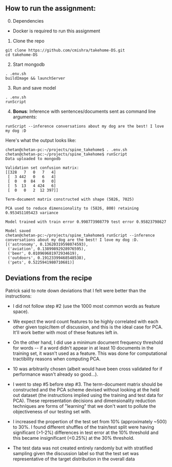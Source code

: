 ## How to run the assignment:

0. Dependencies

* Docker is required to run this assignment

1. Clone the repo

```
git clone https://github.com/cmishra/takehome-DS.git
cd takehome-DS
```

2. Start mongodb 

```
. .env.sh
buildImage && launchServer
```

3. Run and save model

```
. .env.sh
runScript
```

4. **Bonus**: Inference with sentences/documents sent as command line arguments:

```
runScript --inference conversations about my dog are the best! I love my dog :D
```

Here's what the output looks like:

```
chetan@chetan-pc:~/projects/spine_takehome$ . .env.sh
chetan@chetan-pc:~/projects/spine_takehome$ runScript
Data uploaded to mongodb

Validation set confusion matrix:
[[328   7   0   7   4]
 [  3 442   0   6   4]
 [  0   0  84   0   0]
 [  5  13   4 424   6]
 [  0   0   2  12 397]]
    
Term-document matrix constructed with shape (5826, 7025)

PCA used to reduce dimensionality to (5826, 800) retaining 0.953451105423 variance

Model trained with train error 0.998773908779 test error 0.95823798627

Model saved
chetan@chetan-pc:~/projects/spine_takehome$ runScript --inference conversations about my dog are the best! I love my dog :D.
[('astronomy', 0.13620319598074593),
 ('aviation', 0.13899892928976595),
 ('beer', 0.010969681972934619),
 ('outdoors', 0.19123399468548538),
 ('pets', 0.5225941980710681)]

```

## Deviations from the recipe

Patrick said to note down deviations that I felt were better than the instructions:


* I did not follow step #2 (use the 1000 most common words as feature space).
 * We expect the word count features to be highly correlated with each other given topic/item of discussion, and this is the ideal case for PCA. It'll work better with most of these features left in.
* On the other hand, I did use a minimum document frequency threshold for words -- if a word didn't appear in at least 10 documents in the training set, it wasn't used as a feature. This was done for computational tractibility reasons when computing PCA.
 * 10 was arbitrarily chosen (albeit would have been cross validated for if performance wasn't already so good...).

* I went to step #5 before step #3. The term-document matrix should be constructed and the PCA scheme devised without looking at the held out dataset (the instructions implied using the training and test data for PCA). These representation decisions and dimensionality reduction techniques are forms of "learning" that we don't want to pollute the objectiveness of our testing set with.

* I increased the propertion of the test set from 10% (approximately ~500) to 30%. I found different shuffles of the train/test split were having significant (>1-2%) differences in test error at the 10% threshold and this became insignificant (<0.25%) at the 30% threshold.

* The test data was not created entirely randomly but with stratified sampling given the discussion label so that the test set was representative of the target distribution in the overall data